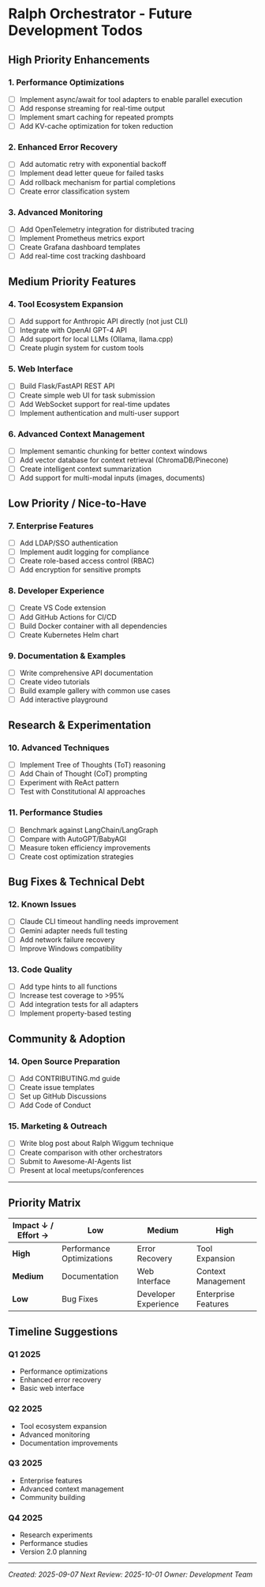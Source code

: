 # Ralph Orchestrator - Future Development Todos

## High Priority Enhancements

### 1. Performance Optimizations
- [ ] Implement async/await for tool adapters to enable parallel execution
- [ ] Add response streaming for real-time output
- [ ] Implement smart caching for repeated prompts
- [ ] Add KV-cache optimization for token reduction

### 2. Enhanced Error Recovery
- [ ] Add automatic retry with exponential backoff
- [ ] Implement dead letter queue for failed tasks
- [ ] Add rollback mechanism for partial completions
- [ ] Create error classification system

### 3. Advanced Monitoring
- [ ] Add OpenTelemetry integration for distributed tracing
- [ ] Implement Prometheus metrics export
- [ ] Create Grafana dashboard templates
- [ ] Add real-time cost tracking dashboard

## Medium Priority Features

### 4. Tool Ecosystem Expansion
- [ ] Add support for Anthropic API directly (not just CLI)
- [ ] Integrate with OpenAI GPT-4 API
- [ ] Add support for local LLMs (Ollama, llama.cpp)
- [ ] Create plugin system for custom tools

### 5. Web Interface
- [ ] Build Flask/FastAPI REST API
- [ ] Create simple web UI for task submission
- [ ] Add WebSocket support for real-time updates
- [ ] Implement authentication and multi-user support

### 6. Advanced Context Management
- [ ] Implement semantic chunking for better context windows
- [ ] Add vector database for context retrieval (ChromaDB/Pinecone)
- [ ] Create intelligent context summarization
- [ ] Add support for multi-modal inputs (images, documents)

## Low Priority / Nice-to-Have

### 7. Enterprise Features
- [ ] Add LDAP/SSO authentication
- [ ] Implement audit logging for compliance
- [ ] Create role-based access control (RBAC)
- [ ] Add encryption for sensitive prompts

### 8. Developer Experience
- [ ] Create VS Code extension
- [ ] Add GitHub Actions for CI/CD
- [ ] Build Docker container with all dependencies
- [ ] Create Kubernetes Helm chart

### 9. Documentation & Examples
- [ ] Write comprehensive API documentation
- [ ] Create video tutorials
- [ ] Build example gallery with common use cases
- [ ] Add interactive playground

## Research & Experimentation

### 10. Advanced Techniques
- [ ] Implement Tree of Thoughts (ToT) reasoning
- [ ] Add Chain of Thought (CoT) prompting
- [ ] Experiment with ReAct pattern
- [ ] Test with Constitutional AI approaches

### 11. Performance Studies
- [ ] Benchmark against LangChain/LangGraph
- [ ] Compare with AutoGPT/BabyAGI
- [ ] Measure token efficiency improvements
- [ ] Create cost optimization strategies

## Bug Fixes & Technical Debt

### 12. Known Issues
- [ ] Claude CLI timeout handling needs improvement
- [ ] Gemini adapter needs full testing
- [ ] Add network failure recovery
- [ ] Improve Windows compatibility

### 13. Code Quality
- [ ] Add type hints to all functions
- [ ] Increase test coverage to >95%
- [ ] Add integration tests for all adapters
- [ ] Implement property-based testing

## Community & Adoption

### 14. Open Source Preparation
- [ ] Add CONTRIBUTING.md guide
- [ ] Create issue templates
- [ ] Set up GitHub Discussions
- [ ] Add Code of Conduct

### 15. Marketing & Outreach
- [ ] Write blog post about Ralph Wiggum technique
- [ ] Create comparison with other orchestrators
- [ ] Submit to Awesome-AI-Agents list
- [ ] Present at local meetups/conferences

---

## Priority Matrix

| Impact ↓ / Effort → | Low | Medium | High |
|---------------------|-----|--------|------|
| **High** | Performance Optimizations | Error Recovery | Tool Expansion |
| **Medium** | Documentation | Web Interface | Context Management |
| **Low** | Bug Fixes | Developer Experience | Enterprise Features |

## Timeline Suggestions

### Q1 2025
- Performance optimizations
- Enhanced error recovery
- Basic web interface

### Q2 2025
- Tool ecosystem expansion
- Advanced monitoring
- Documentation improvements

### Q3 2025
- Enterprise features
- Advanced context management
- Community building

### Q4 2025
- Research experiments
- Performance studies
- Version 2.0 planning

---

*Created: 2025-09-07*
*Next Review: 2025-10-01*
*Owner: Development Team*
